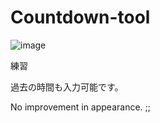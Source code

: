 # Countdown-tool

![image](https://user-images.githubusercontent.com/99102772/157040152-424abd51-1041-4d47-8011-96ff54e3ab54.png)

練習

過去の時間も入力可能です。

No improvement in appearance. ;;
